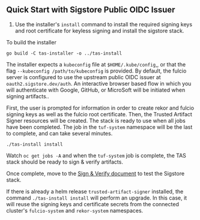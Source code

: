 ## Quick Start with Sigstore Public OIDC Issuer

1. Use the installer's `install` command to install the required signing keys and root certificate for keyless signing and install the sigstore stack.

To build the installer

```
go build -C tas-installer -o ../tas-install
```

The installer expects a `kubeconfig` file at `$HOME/.kube/config`,, or that the flag `--kubeconfig /path/to/kubeconfig` is provided.
By default, the fulcio server is configured to use the upstream public OIDC issuer at `oauth2.sigstore.dev/auth`. An interactive browser
based flow in which you will authenticate with Google, GitHub, or MicroSoft will be initiated when signing artifacts..

First, the user is prompted for information in order to create rekor and fulcio signing keys as well as the fulcio root certificate.
Then, the Trusted Artifact Signer resources will be created. The stack is ready to use when all jobs have been completed. The job
in the `tuf-system` namespace will be the last to complete, and can take several minutes.
 
```shell
./tas-install install
```

 Watch `oc get jobs -A` and when the `tuf-system` job is complete, the TAS stack should be ready to sign & verify artifacts.

Once complete, move to the [Sign & Verify document](sign-verify.md) to test the Sigstore stack.

If there is already a helm release `trusted-artifact-signer` installed, the command `./tas-install install` will perform an upgrade.
In this case, it will reuse the signing keys and certificate secrets from the connected cluster's `fulcio-system` and `rekor-system`
namespaces.

